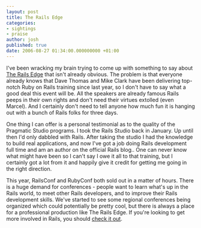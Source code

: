 ```yaml
---
layout: post
title: The Rails Edge
categories:
- sightings
- praise
author: josh
published: true
date: 2006-08-27 01:34:00.000000000 +01:00
---
```

I've been wracking my brain trying to come up with something to say about [The Rails Edge](http://pragmaticstudio.com/therailsedge) that isn't already obvious. The problem is that everyone already knows that Dave Thomas and Mike Clark have been delivering top-notch Ruby on Rails training since last year, so I don't have to say what a good deal this event will be. All the speakers are already famous Rails peeps in their own rights and don't need their virtues extolled (even Marcel). And I certainly don't need to tell anyone how much fun it is hanging out with a bunch of Rails folks for three days.

One thing I can offer is a personal testimonial as to the quality of the Pragmatic Studio programs. I took the Rails Studio back in January. Up until then I'd only dabbled with Rails. After taking the studio I had the knowledge to build real applications, and now I've got a job doing Rails development full time and am an author on the official Rails blog.. One can never know what might have been so I can't say I owe it all to that training, but I certainly got a lot from it and happily give it credit for getting me going in the right direction.

This year, RailsConf and RubyConf both sold out in a matter of hours. There is a huge demand for conferences - people want to learn what's up in the Rails world, to meet other Rails developers, and to improve their Rails development skills. We've started to see some regional conferences being organized which could potentially be pretty cool, but there is always a place for a professional production like The Rails Edge. If you're looking to get more involved in Rails, you should [check it out](http://pragmaticstudio.com/therailsedge).